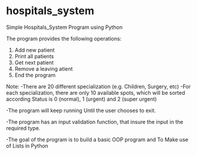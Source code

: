 # hospitals_system

Simple Hospitals_System Program using Python 


The program provides the following operations:

1) Add new patient
2) Print all patients
3) Get next patient
4) Remove a leaving atient
5) End the program

Note:
-There are 20 different specialization (e.g. Children, Surgery, etc)
-For each specialization, there are only 10 available spots, which will be sorted according Status is 0 (normal), 1 (urgent) and 2 (super urgent)

-The program will keep running  Until the user chooses to exit.

-The program has an input validation function, that insure the input in the required type.

-The goal of the program is to build a basic OOP program and To Make use of Lists in Python 
